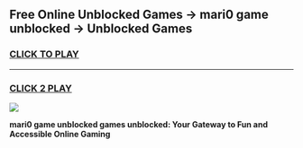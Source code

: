 
## Free Online Unblocked Games → mari0 game unblocked → Unblocked Games
<h3>
<a href="https://premium.freeplayer.one?title=mari0_game_unblocked&ref=21F">CLICK TO PLAY</a></h3>
<hr>

<h3>
<a href="https://premium.freeplayer.one?title=mari0_game_unblocked&ref=21F">CLICK 2 PLAY</a>
  
</h3>

<a href="https://premium.freeplayer.one?title=mari0_game_unblocked&ref=21F/"><img src="https://clearcache.store/games.png"></a>


**mari0 game unblocked games unblocked: Your Gateway to Fun and Accessible Online Gaming**

